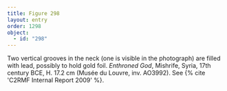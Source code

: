 ```yaml
---
title: Figure 298
layout: entry
order: 1298
object:
  - id: "298"
---
```


Two vertical grooves in the neck (one is visible in the photograph) are filled with lead, possibly to hold gold foil. *Enthroned God*, Mishrife, Syria, 17th century BCE, H. 17.2 cm (Musée du Louvre, inv. AO3992). See {% cite 'C2RMF Internal Report 2009' %}.
